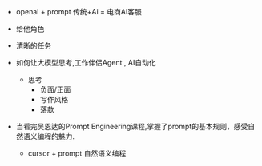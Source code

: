- openai + prompt 
    传统+Ai = 电商AI客服


- 给他角色
- 清晰的任务
- 如何让大模型思考,工作伴侣Agent , AI自动化
  - 思考
    - 负面/正面
    - 写作风格
    - 落款

- 当看完吴恩达的Prompt Engineering课程,掌握了prompt的基本规则，感受自然语义编程的魅力.
    - cursor + prompt 自然语义编程



<!-- 
package.json
记录了项目的各种关键信息，用于管理项目本身以及项目所依赖的外部代码模块。 -->


<!-- package.json版本号特点
package.json中有依赖包版本号，但它常常是有范围的。像 “^” 或 “~” 开头的版本号表示一个范围，这样在这个范围内的版本都可能被安装。这种灵活性在开发时能自动适应小更新，但也有隐患。
锁定文件的作用
锁定文件能记录实际使用的依赖包的具体版本和详细信息。它确保在不同环境下，安装的都是和开发环境一样的依赖包，避免因版本差异导致项目故障。 
所以需要 pnpm-lock.yaml
-->

 <!-- ^1.0.0允许更新的范围是保持主版本号（第一个数字）不变，次版本号（第二个数字）和补丁版本号（第三个数字）可以更新。
 ~1.0.0允许更新的范围是保持主版本号和次版本号不变，补丁版本号可以更新。 -->